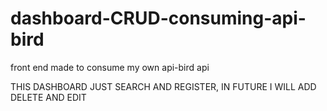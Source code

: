 # dashboard-CRUD-consuming-api-bird
front end made to consume my own api-bird api


THIS DASHBOARD JUST SEARCH AND REGISTER, IN FUTURE I WILL ADD DELETE AND EDIT
